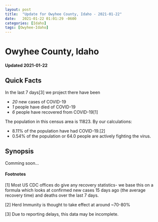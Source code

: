 ```yaml
---
layout: post
title:  "Update for Owyhee County, Idaho - 2021-01-22"
date:   2021-01-22 01:01:29 -0600
categories: [Idaho]
tags: [Owyhee-Idaho]
---
```


# Owyhee County, Idaho
#### Updated 2021-01-22

## Quick Facts

In the last 7 days[3] we project there have been
- *20* new cases of COVID-19
- *1* people have died of COVID-19
- *6* people have recovered from COVID-19[1]

The population in this census area is 11823. By our calculations:
- 8.11% of the population have had COVID-19.[2]
- 0.54% of the population or 64.0 people are actively fighting the virus.

## Synopsis

Comming soon...


#### Footnotes

[1] Most US CDC offices do give any recovery statistics- we base this on a formula which looks at confirmed new cases
15 days ago (the average recovery time) and deaths over the last 7 days.

[2] Herd Immunity is thought to take effect at around ~70-80%

[3] Due to reporting delays, this data may be incomplete.
 
    